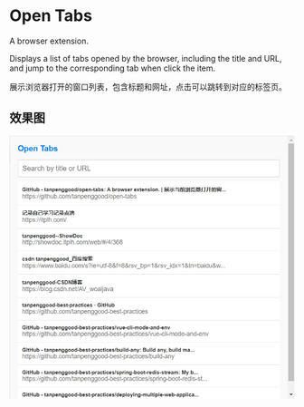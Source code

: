 # Open Tabs

A browser extension.

Displays a list of tabs opened by the browser, including the title and URL, and jump to the corresponding tab when click the item.

展示浏览器打开的窗口列表，包含标题和网址，点击可以跳转到对应的标签页。

## 效果图

![](home.png)
